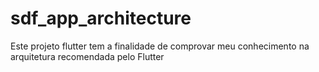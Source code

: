 # sdf_app_architecture

Este projeto flutter tem a finalidade de comprovar meu conhecimento na arquitetura recomendada pelo Flutter
